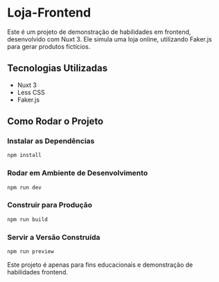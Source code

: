 # Loja-Frontend

Este é um projeto de demonstração de habilidades em frontend, desenvolvido com Nuxt 3. Ele simula uma loja online, utilizando Faker.js para gerar produtos fictícios.

## Tecnologias Utilizadas
- Nuxt 3
- Less CSS
- Faker.js

## Como Rodar o Projeto

### Instalar as Dependências
```sh
npm install
```

### Rodar em Ambiente de Desenvolvimento
```sh
npm run dev
```

### Construir para Produção
```sh
npm run build
```

### Servir a Versão Construída
```sh
npm run preview
```

Este projeto é apenas para fins educacionais e demonstração de habilidades frontend.

